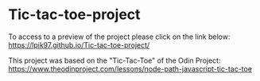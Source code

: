 # Tic-tac-toe-project

To access to a preview of the project please click on the link below: https://lpik97.github.io/Tic-tac-toe-project/

This project was based on the "Tic-Tac-Toe" of the Odin Project: https://www.theodinproject.com/lessons/node-path-javascript-tic-tac-toe
